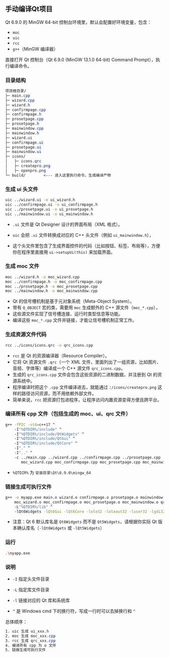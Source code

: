 ## 手动编译Qt项目

Qt 6.9.0 的 MinGW 64-bit 控制台环境里，默认会配置好环境变量，包含：

- `moc`
- `uic`
- `rcc`
- `g++`（MinGW 编译器）

直接打开 Qt 控制台（Qt 6.9.0 (MinGW 13.1.0 64-bit) Command Prompt），执行编译命令。

### 目录结构

```css
项目根目录/
├─ main.cpp
├─ wizard.cpp
├─ wizard.h
├─ confirmpage.cpp
├─ confirmpage.h
├─ prosetpage.cpp
├─ prosetpage.h
├─ mainwindow.cpp
├─ mainwindow.h
├─ wizard.ui
├─ confirmpage.ui
├─ prosetpage.ui
├─ mainwindow.ui
├─ icons/
│   ├─ icons.qrc
│   ├─ createpro.png
│   ├─ openpro.png
└─ build/        <--- 进入这里执行命令，生成编译产物
```

### 生成 ui 头文件

```bash
uic ../wizard.ui -o ui_wizard.h
uic ../confirmpage.ui -o ui_confirmpage.h
uic ../prosetpage.ui -o ui_prosetpage.h
uic ../mainwindow.ui -o ui_mainwindow.h
```

- `.ui` 文件是 Qt Designer 设计的界面布局（XML 格式）。

- `uic` 会把 `.ui` 文件转换成对应的 C++ 头文件（例如 `ui_mainwindow.h`），

- 这个头文件里包含了生成界面控件的代码（比如按钮、标签、布局等），方便你在程序里直接用 `ui->setupUi(this)` 来加载界面。

### 生成 moc 文件

```bash
moc ../wizard.h -o moc_wizard.cpp
moc ../confirmpage.h -o moc_confirmpage.cpp
moc ../prosetpage.h -o moc_prosetpage.cpp
moc ../mainwindow.h -o moc_mainwindow.cpp
```

- Qt 的信号槽机制是基于元对象系统（Meta-Object System）。
- 带有 `Q_OBJECT` 宏的类，需要用 `moc` 生成额外的 C++ 源文件（`moc_*.cpp`），
- 这些源文件实现了信号槽连接、运行时类型信息等功能。
- 编译这些 `moc_*.cpp` 文件并链接，才能让信号槽机制正常工作。

### 生成资源文件代码

```bash
rcc ../icons/icons.qrc -o qrc_icons.cpp
```

- `rcc` 是 Qt 的资源编译器（Resource Compiler）。
- 它将 Qt 资源文件 `.qrc`（一个 XML 文件，里面列出了一组资源，比如图片、音频、字体等）编译成一个 C++ 源文件 `qrc_icons.cpp`。
- 生成的 `qrc_icons.cpp` 文件会包含这些资源的二进制数据，并注册到 Qt 的资源系统中。
- 程序编译时把这个 `.cpp` 文件编译进去，就能通过 `:/icons/createpro.png` 这样的路径访问资源，而不用依赖外部文件。
- 简单来说，`rcc` 把资源打包进程序，让程序访问内置资源变得方便且跨平台。

### 编译所有 cpp 文件（包括生成的 moc、ui、qrc 文件）

```bash
g++ -fPIC -std=c++17 ^
    -I"%QTDIR%/include" ^
    -I"%QTDIR%/include/QtWidgets" ^
    -I"%QTDIR%/include/QtGui" ^
    -I"%QTDIR%/include/QtCore" ^
    -I"." ^
    -I".." ^
    -c ../main.cpp ../wizard.cpp ../confirmpage.cpp ../prosetpage.cpp ../mainwindow.cpp ^
       moc_wizard.cpp moc_confirmpage.cpp moc_prosetpage.cpp moc_mainwindow.cpp qrc_icons.cpp
```

- `%QTDIR%` 为 `安装目录\Qt\6.9.0\mingw_64`

### 链接生成可执行文件

```bash
g++ -o myapp.exe main.o wizard.o confirmpage.o prosetpage.o mainwindow.o ^
    moc_wizard.o moc_confirmpage.o moc_prosetpage.o moc_mainwindow.o qrc_icons.o ^
    -L"%QTDIR%/lib" ^
    -lQt6Widgets -lQt6Gui -lQt6Core -lole32 -loleaut32 -luser32 -lgdi32 -lwinmm -lws2_32 -limm32 -lopengl32
```

- 注意：Qt 6 默认库名是 `Qt6Widgets` 而不是 `Qt5Widgets`，请根据你实际 Qt 版本确认库名（`-lQt6Widgets` 或 `-lQt5Widgets`）

### 运行

```bash
.\myapp.exe
```

### 说明

- `-I` 指定头文件目录

- `-L` 指定库文件目录

- `-l` 链接对应的 Qt 库和系统库

- `^` 是 Windows cmd 下的换行符，写成一行时可以去掉换行和 `^`

总体顺序：

```css
1. uic 生成 ui_xxx.h
2. moc 生成 moc_xxx.cpp
3. rcc 生成 qrc_xxx.cpp
4. 编译所有 cpp 为 o 文件
5. 链接生成可执行文件
```

